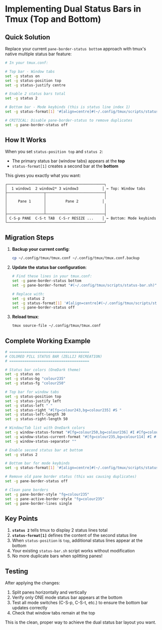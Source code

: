 # Implementing Dual Status Bars in Tmux (Top and Bottom)

## Quick Solution

Replace your current `pane-border-status bottom` approach with tmux's native multiple status bar feature:

```bash
# In your tmux.conf:

# Top bar - Window tabs
set -g status on
set -g status-position top
set -g status-justify centre

# Enable 2 status bars total
set -g status 2

# Bottom bar - Mode keybinds (this is status line index 1)
set -g status-format[1] '#[align=centre]#(~/.config/tmux/scripts/status-bar.sh)'

# CRITICAL: Disable pane-border-status to remove duplicates
set -g pane-border-status off
```

## How It Works

When you set `status-position top` and `status 2`:
- The primary status bar (window tabs) appears at the **top**
- `status-format[1]` creates a second bar at the **bottom**

This gives you exactly what you want:
```
┌─────────────────────────────────────────────┐
│  1 window1  2 window2* 3 window3           │ ← Top: Window tabs
├─────────────────┬───────────────────────────┤
│                 │                           │
│     Pane 1      │         Pane 2           │
│                 │                           │
│                 │                           │
├─────────────────┴───────────────────────────┤
│ C-S-p PANE  C-S-t TAB  C-S-r RESIZE ...    │ ← Bottom: Mode keybinds
└─────────────────────────────────────────────┘
```

## Migration Steps

1. **Backup your current config**:
   ```bash
   cp ~/.config/tmux/tmux.conf ~/.config/tmux/tmux.conf.backup
   ```

2. **Update the status bar configuration**:
   ```bash
   # Find these lines in your tmux.conf:
   set -g pane-border-status bottom
   set -g pane-border-format "#(~/.config/tmux/scripts/status-bar.sh)"
   
   # Replace with:
   set -g status 2
   set -g status-format[1] '#[align=centre]#(~/.config/tmux/scripts/status-bar.sh)'
   set -g pane-border-status off
   ```

3. **Reload tmux**:
   ```bash
   tmux source-file ~/.config/tmux/tmux.conf
   ```

## Complete Working Example

```bash
# =====================================
# COLORED PILL STATUS BAR (ZELLIJ RECREATION)
# =====================================

# Status bar colors (OneDark theme)
set -g status on
set -g status-bg "colour235"
set -g status-fg "colour250"

# Top bar for window tabs
set -g status-position top
set -g status-justify left
set -g status-left " "
set -g status-right "#[fg=colour243,bg=colour235] #S "
set -g status-left-length 30
set -g status-right-length 50

# Window/Tab list with OneDark colors
set -g window-status-format "#[fg=colour250,bg=colour236] #I #[fg=colour243]#W "
set -g window-status-current-format "#[fg=colour235,bg=colour114] #I #[fg=colour235,bold]#W "
set -g window-status-separator ""

# Enable second status bar at bottom
set -g status 2

# Bottom bar for mode keybinds
set -g status-format[1] '#[align=centre]#(~/.config/tmux/scripts/status-bar.sh)'

# Remove old pane border status (this was causing duplicates)
set -g pane-border-status off

# Clean pane borders
set -g pane-border-style "fg=colour235"
set -g pane-active-border-style "fg=colour235"
set -g pane-border-lines single
```

## Key Points

1. **`status 2`** tells tmux to display 2 status lines total
2. **`status-format[1]`** defines the content of the second status line
3. When `status-position` is `top`, additional status lines appear at the bottom
4. Your existing `status-bar.sh` script works without modification
5. No more duplicate bars when splitting panes!

## Testing

After applying the changes:
1. Split panes horizontally and vertically
2. Verify only ONE mode status bar appears at the bottom
3. Test all mode switches (C-S-p, C-S-t, etc.) to ensure the bottom bar updates correctly
4. Check that window tabs remain at the top

This is the clean, proper way to achieve the dual status bar layout you want.